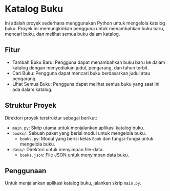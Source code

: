 # Katalog Buku

Ini adalah proyek sederhana menggunakan Python untuk mengelola katalog buku. Proyek ini memungkinkan pengguna untuk menambahkan buku baru, mencari buku, dan melihat semua buku dalam katalog.

## Fitur

- Tambah Buku Baru: Pengguna dapat menambahkan buku baru ke dalam katalog dengan menyediakan judul, pengarang, dan tahun terbit.
- Cari Buku: Pengguna dapat mencari buku berdasarkan judul atau pengarang.
- Lihat Semua Buku: Pengguna dapat melihat semua buku yang saat ini ada dalam katalog.

## Struktur Proyek

Direktori proyek terstruktur sebagai berikut:

- `main.py`: Skrip utama untuk menjalankan aplikasi katalog buku.
- `books/`: Sebuah paket yang berisi modul untuk mengelola buku.
  - `books.py`: Modul yang berisi kelas `Book` dan fungsi-fungsi untuk mengelola buku.
- `data/`: Direktori untuk menyimpan file-data.
  - `books.json`: File JSON untuk menyimpan data buku.

## Penggunaan

Untuk menjalankan aplikasi katalog buku, jalankan skrip `main.py`.
